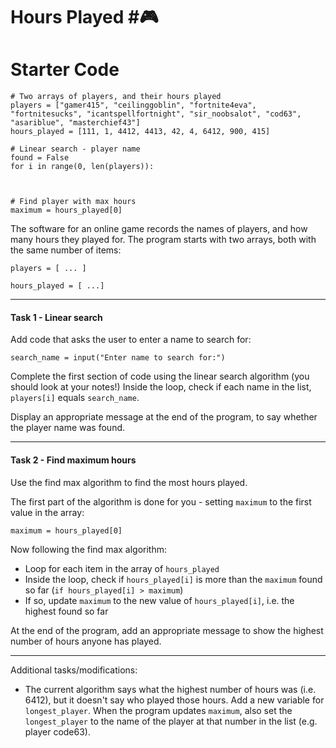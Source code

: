 # Hours Played #🎮

# Starter Code
```
# Two arrays of players, and their hours played
players = ["gamer415", "ceilinggoblin", "fortnite4eva", "fortnitesucks", "icantspellfortnight", "sir_noobsalot", "cod63", "asariblue", "masterchief43"]
hours_played = [111, 1, 4412, 4413, 42, 4, 6412, 900, 415]

# Linear search - player name
found = False
for i in range(0, len(players)):



# Find player with max hours
maximum = hours_played[0]

```

The software for an online game records the names of players, and how many hours they played for. The program starts with two arrays, both with the same number of items:

`players = [ ... ]`

`hours_played = [ ...]`

---
#### Task 1 - Linear search
Add code that asks the user to enter a name to search for:

`search_name = input("Enter name to search for:")`

Complete the first section of code using the linear search algorithm (you should look at your notes!) Inside the loop, check if each name in the list, `players[i]` equals `search_name`.

Display an appropriate message at the end of the program, to say whether the player name was found.

---
#### Task 2 - Find maximum hours
Use the find max algorithm to find the most hours played.

The first part of the algorithm is done for you - setting `maximum` to the first value in the array:

`maximum = hours_played[0]`

Now following the find max algorithm:
* Loop for each item in the array of `hours_played`
* Inside the loop, check if `hours_played[i]` is more than the `maximum` found so far (`if hours_played[i] > maximum`)
* If so, update `maximum` to the new value of `hours_played[i]`, i.e. the highest found so far

At the end of the program, add an appropriate message to show the highest number of hours anyone has played.

---
Additional tasks/modifications:
* The current algorithm says what the highest number of hours was (i.e. 6412), but it doesn't say who played those hours. Add a new variable for `longest_player`. When the program updates `maximum`, also set the `longest_player` to the name of the player at that number in the list (e.g. player code63).
